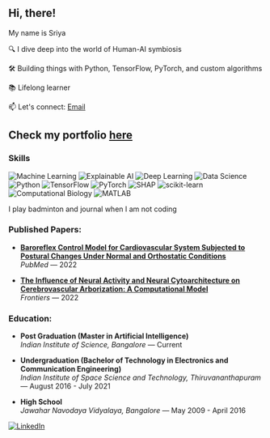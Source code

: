 ## Hi, there! 
My name is Sriya


🔍 I dive deep into the world of Human-AI symbiosis

🛠️ Building things with Python, TensorFlow, PyTorch, and custom algorithms  

📚 Lifelong learner

📫 Let's connect: [Email](sriya.chakravarthy1999@gmail.com)

## Check my portfolio [here](https://sriyachakravarthy.github.io/)

### Skills
![Machine Learning](https://img.shields.io/badge/Machine_Learning-0078D4?logo=python&logoColor=white)
![Explainable AI](https://img.shields.io/badge/Explainable_AI-F4D03F?logo=python&logoColor=black)
![Deep Learning](https://img.shields.io/badge/Deep_Learning-FF6F61?logo=tensorflow&logoColor=white)
![Data Science](https://img.shields.io/badge/Data_Science-23A3F2?logo=python&logoColor=white)
![Python](https://img.shields.io/badge/Python-3776AB?logo=python&logoColor=white)
![TensorFlow](https://img.shields.io/badge/TensorFlow-FF6F00?logo=tensorflow&logoColor=white)
![PyTorch](https://img.shields.io/badge/PyTorch-EE4C2C?logo=pytorch&logoColor=white)
![SHAP](https://img.shields.io/badge/SHAP-FF4B5C?logo=python&logoColor=white)
![scikit-learn](https://img.shields.io/badge/scikit--learn-F7931E?logo=scikit-learn&logoColor=white)
![Computational Biology](https://img.shields.io/badge/Computational_Biology-00A1B4?logo=flask&logoColor=white)
![MATLAB](https://img.shields.io/badge/MATLAB-0076A8?logo=matlab&logoColor=white)

I play badminton and journal when I am not coding 

### Published Papers:
- **[Baroreflex Control Model for Cardiovascular System Subjected to Postural Changes Under Normal and Orthostatic Conditions](https://pubmed.ncbi.nlm.nih.gov/35901287/)**  
  _PubMed_ — 2022

- **[The Influence of Neural Activity and Neural Cytoarchitecture on Cerebrovascular Arborization: A Computational Model](https://www.frontiersin.org/articles/10.3389/fnins.2022.917196/full)**  
  _Frontiers_ — 2022
  
### Education:
- **Post Graduation (Master in Artificial Intelligence)**  
  _Indian Institute of Science, Bangalore_ — Current

- **Undergraduation (Bachelor of Technology in Electronics and Communication Engineering)**  
  _Indian Institute of Space Science and Technology, Thiruvananthapuram_ — August 2016 - July 2021

- **High School**  
  _Jawahar Navodaya Vidyalaya, Bangalore_ — May 2009 - April 2016

[![LinkedIn](https://img.shields.io/badge/LinkedIn-blue?logo=linkedin&logoColor=white)](https://www.linkedin.com/in/sriya-r-g-6531001b9)

